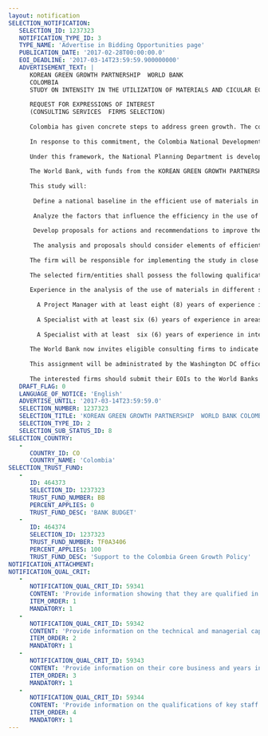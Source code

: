 ```yaml
---
layout: notification
SELECTION_NOTIFICATION: 
   SELECTION_ID: 1237323
   NOTIFICATION_TYPE_ID: 3
   TYPE_NAME: 'Advertise in Bidding Opportunities page'
   PUBLICATION_DATE: '2017-02-28T00:00:00.0'
   EOI_DEADLINE: '2017-03-14T23:59:59.900000000'
   ADVERTISEMENT_TEXT: |
      KOREAN GREEN GROWTH PARTNERSHIP  WORLD BANK
      COLOMBIA
      STUDY ON INTENSITY IN THE UTILIZATION OF MATERIALS AND CICULAR ECONOMY 
      
      REQUEST FOR EXPRESSIONS OF INTEREST
      (CONSULTING SERVICES  FIRMS SELECTION)
      
      Colombia has given concrete steps to address green growth. The country has started the process of accession to OECD because, in 2012, Colombia adhered to the OECDs Green Growth Declaration. This Declaration urges countries to encourage green investment and sustainable management of natural resources, through various policy instruments aimed at a low carbon economy; to promote policy reforms with the aim of avoiding or removing environmentally harmful policies that might thwart green growth, such as subsidies; to consider the requirements with respect to social and human capital (green jobs); and strengthening the role of international cooperation in this field, considering the principles of free trade and investments. 
      
      In response to this commitment, the Colombia National Development Plan 2014-2018 (NDP) establishes Green Growth (GG) as an overarching strategy to reach both peace and sustainable development. The Law that enacted the NDP (law 1753 of 2015) mandates the National Government to formulate a Green Growth Policy that will define the objectives, goals and policy measures for setting Colombia in a path of sustainable economic growth. Further, on January 2016 started the implementation of the new Agenda for Sustainable Development, and its Sustainable Development Goals (SDGs), which establishes 17 objectives and 169 goals that encompass the economic, social and environmental spheres of development. The GG Policy will enable the fulfillment of a large part of these objectives as well as to the country commitments included in it National Determined Contributions (NDC) under the Paris Agreement on climate change.
      
      Under this framework, the National Planning Department is developing the "Green Growth Mission", with the aim of preparing and discussing the technical inputs needed to formulate a long-term Green Growth Policy that defines growth objectives and targets Economic development by 2030. Diagnostic and prospective studies will be carried out within the framework of this Mission to identify policy options that incorporate a green growth approach into the country's development planning, promoting economic competitiveness, conservation and efficient use of natural resources, climate-friendly growth and greater social inclusion.
      
      The World Bank, with funds from the KOREAN GREEN GROWTH PARTNERSHIP is supporting to the Government of Colombias (GoC) efforts to formulate and start-up the implementation of its Green Growth policy. In that context, the World Bank seeks the services of a consulting firm for carrying out a study to identify and propose targets for renewable energies and energy efficiency in Colombia, as well as the strategies and instruments that allow them to be achieved, in order to be considered in the formulation of the long-term Green Growth Policy within the framework of the Green Growth Mission that will be prepared by the National Planning Department.
      
      This study will:
      
       Define a national baseline in the efficient use of materials in the manufacturing and construction sectors in terms of consumption of raw materials and the importance to the national economy.
      
       Analyze the factors that influence the efficiency in the use of materials in the manufacturing and construction sectors and the reduction, recovery and treatment of solid wastes, in regards to technical, financial, institutional and regulatory aspects.
      
       Develop proposals for actions and recommendations to improve the efficient use of materials in the manufacturing and construction sectors, and the reduction, recovery and treatment of solid waste that allow the Green Growth Policy to have clear mechanisms to promote a circular economy in the long term.
      
       The analysis and proposals should consider elements of efficient use of resources, green businesses, innovation, as well as a focus on equity and social inclusion.
      
      The firm will be responsible for implementing the study in close collaboration with the National Planning Department and under the guidance of the World Bank. The expected length of the assignment is estimated 8 (eight) months. The contract will have an approximate value of US$110,000.
      
      The selected firm/entities shall possess the following qualifications: 
      
      Experience in the analysis of the use of materials in different sectors of the economy, material flows analysis, life cycle analysis, circular economy and/or recovery and treatment of waste. The team of consultants should at least include:
      
      	A Project Manager with at least eight (8) years of experience in the coordination of project (including research projects) in the areas of integrated waste management strategies, efficiency in the utilization of raw materials, circular economy and/or other related matters
      
      	A Specialist with at least six (6) years of experience in areas related to the utilization of raw materials in productive processes, material flows analysis, life cycle analysis, eco-friendly design and/or related topics 
      
      	A Specialist with at least  six (6) years of experience in integrated waste management strategies, including technologies and regulations in Colombia  
      
      The World Bank now invites eligible consulting firms to indicate their interest in providing the services. EOIs should include a summary of firm profile and capability, snapshots of relevant experience for the task including assignments of a similar nature, and short biographies of staff who might be working on this assignment. EOIs are strictly limited to 20 pages in length including all attachments. 
      
      This assignment will be administrated by the Washington DC office of the World Bank in close collaboration with the World Bank office in Bogotá (Colombia) and the Banks counterpart in the Government of Colombia (National Planning Department). 
      
      The interested firms should submit their EOIs to the World Banks E-Consult System (www.worldbank.org/wbgeconsultant) by March 14th, 2017. In case of any difficulty accessing the system or to obtain any clarification regarding the assignment, the firms can contact wbgeconsultant@worldbank.org.
   DRAFT_FLAG: 0
   LANGUAGE_OF_NOTICE: 'English'
   ADVERTISE_UNTIL: '2017-03-14T23:59:59.0'
   SELECTION_NUMBER: 1237323
   SELECTION_TITLE: 'KOREAN GREEN GROWTH PARTNERSHIP  WORLD BANK COLOMBIA STUDY ON INTENSITY IN THE UTILIZATION OF MATERIALS AND CICULAR ECONOMY'
   SELECTION_TYPE_ID: 2
   SELECTION_SUB_STATUS_ID: 8
SELECTION_COUNTRY: 
   - 
      COUNTRY_ID: CO
      COUNTRY_NAME: 'Colombia'
SELECTION_TRUST_FUND: 
   - 
      ID: 464373
      SELECTION_ID: 1237323
      TRUST_FUND_NUMBER: BB
      PERCENT_APPLIES: 0
      TRUST_FUND_DESC: 'BANK BUDGET'
   - 
      ID: 464374
      SELECTION_ID: 1237323
      TRUST_FUND_NUMBER: TF0A3406
      PERCENT_APPLIES: 100
      TRUST_FUND_DESC: 'Support to the Colombia Green Growth Policy'
NOTIFICATION_ATTACHMENT: 
NOTIFICATION_QUAL_CRIT: 
   - 
      NOTIFICATION_QUAL_CRIT_ID: 59341
      CONTENT: 'Provide information showing that they are qualified in the field of the assignment.'
      ITEM_ORDER: 1
      MANDATORY: 1
   - 
      NOTIFICATION_QUAL_CRIT_ID: 59342
      CONTENT: 'Provide information on the technical and managerial capabilities of the firm.'
      ITEM_ORDER: 2
      MANDATORY: 1
   - 
      NOTIFICATION_QUAL_CRIT_ID: 59343
      CONTENT: 'Provide information on their core business and years in business.'
      ITEM_ORDER: 3
      MANDATORY: 1
   - 
      NOTIFICATION_QUAL_CRIT_ID: 59344
      CONTENT: 'Provide information on the qualifications of key staff.'
      ITEM_ORDER: 4
      MANDATORY: 1
---
```

